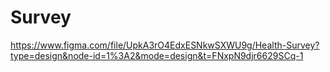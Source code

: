 # Survey
https://www.figma.com/file/UpkA3rO4EdxESNkwSXWU9g/Health-Survey?type=design&node-id=1%3A2&mode=design&t=FNxpN9djr6629SCq-1
 

    